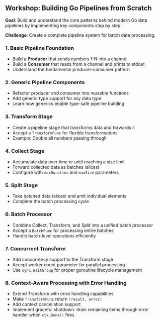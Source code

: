 ## Workshop: Building Go Pipelines from Scratch

**Goal**: Build and understand the core patterns behind modern Go data pipelines by implementing key components step by step.

**Challenge**: Create a complete pipeline system for batch data processing.

### 1. Basic Pipeline Foundation

- Build a **Producer** that sends numbers 1-N into a channel
- Build a **Consumer** that reads from a channel and prints to stdout
- Understand the fundamental producer-consumer pattern

### 2. Generic Pipeline Components

- Refactor producer and consumer into reusable functions
- Add generic type support for any data type
- Learn how generics enable type-safe pipeline building

### 3. Transform Stage

- Create a pipeline stage that transforms data and forwards it
- Accept a `TransformFunc` for flexible transformations
- Example: Double all numbers passing through

### 4. Collect Stage

- Accumulate data over time or until reaching a size limit
- Forward collected data as batches (slices)
- Configure with `maxDuration` and `maxSize` parameters

### 5. Split Stage

- Take batched data (slices) and emit individual elements
- Complete the batch processing cycle

### 6. Batch Processor

- Combine Collect, Transform, and Split into a unified batch processor
- Accept a `BatchFunc` for processing entire batches
- Handle batch-level operations efficiently

### 7. Concurrent Transform

- Add concurrency support to the Transform stage
- Accept worker count parameter for parallel processing
- Use `sync.WaitGroup` for proper goroutine lifecycle management

### 8. Context-Aware Processing with Error Handling

- Extend Transform with error handling capabilities
- Make `TransformFunc` return `(result, error)`
- Add context cancellation support
- Implement graceful shutdown: drain remaining items through error handler when `ctx.Done()` fires
